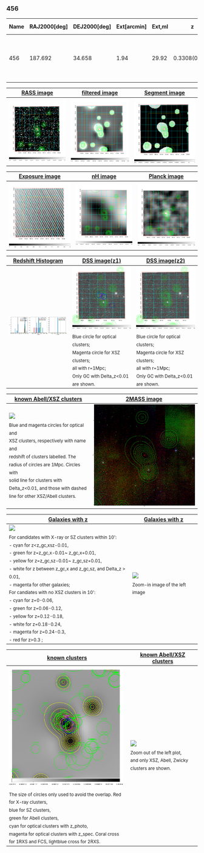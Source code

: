 <div STYLE="page-break-after: always;"></div>

### 456

|Name|RAJ2000[deg]|DEJ2000[deg] |Ext[arcmin]| Ext,ml | z | z_src| C|GC(XSZ,Delta_z<0.01)| GC(OPT,Delta_z<0.01)|GC| R_sig[arcmin] | R500[arcmin] | R500[Mpc]| CRsig[c/s] | CR500[c/s] |L500[1E44 erg/s]|F500[1E-12 erg/s/cm^2]| M500[1E14 Msun]|Tx[keV]|Cnt_sig|Beta|Rc[arcmin]|Comment|Alias|
|---|---|---|---|---|---|------|---|--------|---------|----------|---|---|---|---|---|---|---|---|---|---|---|---|---|---|
|456| 187.692| 34.658| 1.94| 29.92| 0.3308(0.005)| z1, z_xsz| B| F20, MCXC, SPI| C, N| C, F20, MCXC, N, PSZ2, SPI, Tar, W| 10.262| 4.303| 1.229| 0.134(0.029)| 0.123(0.026)| 9.146(1.106)| 2.528(0.306)| 7.44(0.41)| 8.25(0.29)| 69.1| 0.823(-0.139+0.120)| 3.784(-0.909+0.749)| -| k206|

|[RASS image](../image/456/456_img.pdf)|[filtered image](../image/456/456_fil.pdf)|[Segment image](../image/456/456_seg.pdf)|
|-------------------|--------------------|-------------------|
| <img src="../image/456/456_img.png" width="300">  | <img src="../image/456/456_fil.png" width="300">   | <img src="../image/456/456_seg.png" width="300">  |

|[Exposure image](../image/456/456_mex.pdf)| [nH image](../image/456/456_nh.pdf)| [Planck image](../image/456/456_p.pdf)|
|-------------------|--------------------|-------------------|
|<img src="../image/456/456_mex.png" width="300">   | <img src="../image/456/456_nh.png" width="300">    | <img src="../image/456/456_p.png" width="300"> |

|[Redshift Histogram](../image/456/456_zg.pdf) | [DSS image(z1)](../image/456/456_dss_z1.pdf)      |  [DSS image(z2)](../image/456/456_dss_z2.pdf)    |
|-------------------|--------------------|-------------------|
|<img src="../image/456/456_zg.png" width="300"> |<img src="../image/456/456_dss_z1.png" width="300"> <sub><br>Blue circle for optical clusters; <br>Magenta circle for XSZ clusters; <br>all with r=1Mpc; <br>Only GC with Delta_z<0.01 are shown. </sub>| <img src="../image/456/456_dss_z2.png" width="300"><sub><br>Blue circle for optical clusters; <br>Magenta circle for XSZ clusters; <br>all with r=1Mpc; <br>Only GC with Delta_z<0.01 are shown. </sub> |

|[known Abell/XSZ clusters](../image/456/456_m.pdf) | [2MASS image](../image/456/456_2mass.pdf)      |
|-------------------|-------------------|
|<img src=../image/456/456_m.png width="300"> <br><sub>Blue and magenta circles for optical and <br>XSZ clusters, respectively with name and <br>redshift of clusters labelled. The <br>radius of circles are 1Mpc. Circles with <br>solid line for clusters with <br>Delta_z<0.01, and those with dashed <br>line for other XSZ/Abell clusters.        </sub>|<img src="../image/456/456_2mass.png" width="300">  |

|[Galaxies with z](../image/456/456_opt_ned.pdf) |[Galaxies with z](../image/456/456_opt_ned_zoom.pdf) |
|-------------------|-------------------|
| <img src=../image/456/456_opt_ned.png width="300"> <br><sub> For candidates with X-ray or SZ clusters within 10': <br> - cyan for z<z_gc,xsz-0.01, <br> - green for z=z_gc,x-0.01~ z_gc,x+0.01, <br> - yellow for z=z_gc,sz-0.01~ z_gc,sz+0.01, <br> - white for z between z_gc,x and z_gc,sz, and Delta_z > 0.01, <br> - magenta for other galaxies; <br>For candiates with no XSZ clusters in 10': <br> - cyan for z=0-0.06, <br> - green for z=0.06-0.12, <br> - yellow for z=0.12-0.18, <br> - white for z=0.18-0.24, <br> - magenta for z=0.24-0.3, <br> - red for z>0.3 ;  </sub>|<img src=../image/456/456_opt_ned_zoom.png width="300">  <br><sub> Zoom-in image of the left image</sub>|

|[known clusters](../image/456/456_gc.pdf) |[known Abell/XSZ clusters](../image/456/456_gc_large.pdf) |
|-------------------|-------------------|
| <img src=../image/456/456_gc.png width="300"> <br><sub> The size of circles only used to avoid the overlap. Red for X-ray clusters, <br> blue for SZ clusters, <br> green for Abell clusters, <br> cyan for optical clusters with z_photo, <br> magenta for optical clusters with z_spec. Coral cross for 1RXS and FCS, lightblue cross for 2RXS. </sub>|<img src=../image/456/456_gc_large.png width="300"> <br><sub> Zoom out of the left plot, <br> and only XSZ, Abell, Zwicky clusters are shown. </sub> |



